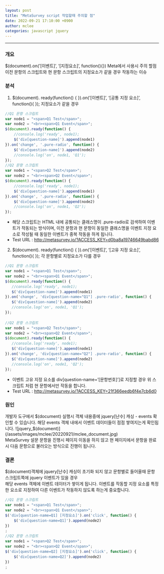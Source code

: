```yaml
---
layout: post
title: "MetaSurvey script 작업할때 주의할 점"
date: 2022-09-21 17:10:00 +0900
author: mclee
categories: javascript jquery
---
```

<hr/>

### 개요
$(document).on(’[이벤트]’, ‘[지정요소]’, function(){}) Meta에서 사용시 주의 할점
이전 문항의 스크립트와 현 문항 스크립트의 지정요소가 같을 경우 작동하는 이슈

### 분석
1. $(document). ready(function() {  }).on(’[이벤트]’, ‘[공통 지정 요소]’, function(){ });
   지정요소가 같을 경우
```javascript
//Q1 문항 스크립트
var node1 = "<span>Q1 Test</span>";
var node2 = "<br><span>Q1 Event</span>";
$(document).ready(function() {
    //console.log('ready', node1);
    $('div[question-name]').append(node1)
}).on('change', '.pure-radio', function() {
    $('div[question-name]').append(node2)
    //console.log('on', node1, 'Q1');
});
//Q2 문항 스크립트
var node1 = "<span>Q2 Test</span>";
var node2 = "<br><span>Q2 Event</span>";
$(document).ready(function() {
    //console.log('ready', node1);
    $('div[question-name]').append(node1)
}).on('change', '.pure-radio', function() {
    $('div[question-name]').append(node2)
    //console.log('on', node1, 'Q2');
});
```
- 해당 스크립트는 HTML 내에 공통되는 클래스명이 .pure-radio로 검색하여 이벤트가 작동되는 방식이며,
  이전 문항과 현 문항이 동일한 클래스명을 이벤트 지정 요소로 작성될 때 동일한 이벤트가
  중복 작동을 하게 됩니다.  
- Test URL : http://metasurvey.io/?ACCESS_KEY=d0ba8a19746649babd86  

2. $(document). ready(function() {  }).on(’[이벤트]’, ‘[고유 지정 요소]’, function(){ });
   각 문항별로 지정요소가 다를 경우
```javascript
//Q1 문항 스크립트
var node1 = "<span>Q1 Test</span>";
var node2 = "<br><span>Q1 Event</span>";
$(document).ready(function() {
   //console.log('ready', node1);
   $('div[question-name]').append(node1)
}).on('change', 'div[question-name="Q1"] .pure-radio', function() {
   $('div[question-name]').append(node2)
   //console.log('on', node1, 'Q1');
});

//Q2 문항 스크립트
var node1 = "<span>Q2 Test</span>";
var node2 = "<br><span>Q2 Event</span>";
$(document).ready(function() {
   //console.log('ready', node1);
   $('div[question-name]').append(node1)
}).on('change', 'div[question-name="Q2"] .pure-radio', function() {
   $('div[question-name]').append(node2)
   //console.log('on', node1, 'Q2');
});
```
- 이벤트 고유 지정 요소를 div[question-name=’[문항번호]’]로 지정할 경우 위 스크립트 처럼 현 문항에서만 작동을 합니다.  
- Test URL : http://metasurvey.io/?ACCESS_KEY=21f366eedb6f4e7cb6d0

### 원인  
개발자 도구에서 $(document) 실행시 객체 내용중에 
jquery[난수] 캐싱 - events 확인할 수 있습니다.  
해당 events 객체 내에서 이벤트 데이터들이 점점 쌓여지는게 확인됩니다.  
![jquery_$(document)](/assets/images/mclee/20220921/mclee_document.jpg)  
MetaSurvey 설문 문항을 진행시 페이지 이동을 하지 않고 
현 페이지에서 문항을 완료시 다음 문항으로 불러오는 방식으로 진행이 됩니다.

### 결론
$(document)객체에 jquery[난수] 캐싱이 초기화 되지 않고 문항별로 들어올때 문항 스크립트쪽에 jquery 이벤트가 있을 경우  
해당 events 객체에 이벤트 데이터가 쌓이게 됩니다.
이벤트를 작동할 지정 요소를 특정한 요소로 지정하여 다른 이벤트가 작동하지 않도록 하는게 중요합니다.
```javascript
//Q1 문항 스크립트
var node1 = "<span>Q1 Test</span>";
var node2 = "<br><span>Q1 Event</span>";
$('div[question-name=Q1] [지정요소]').on('click', function() {
    $('div[question-name=Q1]').append(node2)
})
;
//Q2 문항 스크립트
var node1 = "<span>Q2 Test</span>";
var node2 = "<br><span>Q2 Event</span>";
$('div[question-name=Q2] [지정요소]').on('click', function() {
    $('div[question-name=Q2]').append(node2)
})
;
```
